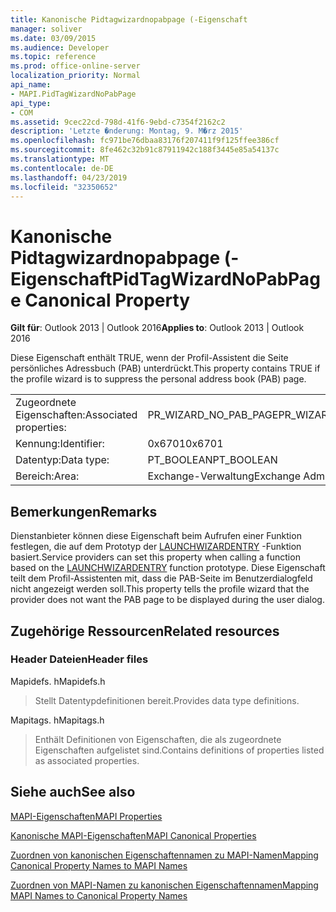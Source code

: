 ```yaml
---
title: Kanonische Pidtagwizardnopabpage (-Eigenschaft
manager: soliver
ms.date: 03/09/2015
ms.audience: Developer
ms.topic: reference
ms.prod: office-online-server
localization_priority: Normal
api_name:
- MAPI.PidTagWizardNoPabPage
api_type:
- COM
ms.assetid: 9cec22cd-798d-41f6-9ebd-c7354f2162c2
description: 'Letzte �nderung: Montag, 9. M�rz 2015'
ms.openlocfilehash: fc971be76dbaa83176f207411f9f125ffee386cf
ms.sourcegitcommit: 8fe462c32b91c87911942c188f3445e85a54137c
ms.translationtype: MT
ms.contentlocale: de-DE
ms.lasthandoff: 04/23/2019
ms.locfileid: "32350652"
---
```

# <a name="pidtagwizardnopabpage-canonical-property"></a><span data-ttu-id="91ada-103">Kanonische Pidtagwizardnopabpage (-Eigenschaft</span><span class="sxs-lookup"><span data-stu-id="91ada-103">PidTagWizardNoPabPage Canonical Property</span></span>

  
  
<span data-ttu-id="91ada-104">**Gilt für**: Outlook 2013 | Outlook 2016</span><span class="sxs-lookup"><span data-stu-id="91ada-104">**Applies to**: Outlook 2013 | Outlook 2016</span></span> 
  
<span data-ttu-id="91ada-105">Diese Eigenschaft enthält TRUE, wenn der Profil-Assistent die Seite persönliches Adressbuch (PAB) unterdrückt.</span><span class="sxs-lookup"><span data-stu-id="91ada-105">This property contains TRUE if the profile wizard is to suppress the personal address book (PAB) page.</span></span>
  
|||
|:-----|:-----|
|<span data-ttu-id="91ada-106">Zugeordnete Eigenschaften:</span><span class="sxs-lookup"><span data-stu-id="91ada-106">Associated properties:</span></span>  <br/> |<span data-ttu-id="91ada-107">PR_WIZARD_NO_PAB_PAGE</span><span class="sxs-lookup"><span data-stu-id="91ada-107">PR_WIZARD_NO_PAB_PAGE</span></span>  <br/> |
|<span data-ttu-id="91ada-108">Kennung:</span><span class="sxs-lookup"><span data-stu-id="91ada-108">Identifier:</span></span>  <br/> |<span data-ttu-id="91ada-109">0x6701</span><span class="sxs-lookup"><span data-stu-id="91ada-109">0x6701</span></span>  <br/> |
|<span data-ttu-id="91ada-110">Datentyp:</span><span class="sxs-lookup"><span data-stu-id="91ada-110">Data type:</span></span>  <br/> |<span data-ttu-id="91ada-111">PT_BOOLEAN</span><span class="sxs-lookup"><span data-stu-id="91ada-111">PT_BOOLEAN</span></span>  <br/> |
|<span data-ttu-id="91ada-112">Bereich:</span><span class="sxs-lookup"><span data-stu-id="91ada-112">Area:</span></span>  <br/> |<span data-ttu-id="91ada-113">Exchange-Verwaltung</span><span class="sxs-lookup"><span data-stu-id="91ada-113">Exchange Administrative</span></span>  <br/> |
   
## <a name="remarks"></a><span data-ttu-id="91ada-114">Bemerkungen</span><span class="sxs-lookup"><span data-stu-id="91ada-114">Remarks</span></span>

<span data-ttu-id="91ada-115">Dienstanbieter können diese Eigenschaft beim Aufrufen einer Funktion festlegen, die auf dem Prototyp der [LAUNCHWIZARDENTRY](launchwizardentry.md) -Funktion basiert.</span><span class="sxs-lookup"><span data-stu-id="91ada-115">Service providers can set this property when calling a function based on the [LAUNCHWIZARDENTRY](launchwizardentry.md) function prototype.</span></span> <span data-ttu-id="91ada-116">Diese Eigenschaft teilt dem Profil-Assistenten mit, dass die PAB-Seite im Benutzerdialogfeld nicht angezeigt werden soll.</span><span class="sxs-lookup"><span data-stu-id="91ada-116">This property tells the profile wizard that the provider does not want the PAB page to be displayed during the user dialog.</span></span> 
  
## <a name="related-resources"></a><span data-ttu-id="91ada-117">Zugehörige Ressourcen</span><span class="sxs-lookup"><span data-stu-id="91ada-117">Related resources</span></span>

### <a name="header-files"></a><span data-ttu-id="91ada-118">Header Dateien</span><span class="sxs-lookup"><span data-stu-id="91ada-118">Header files</span></span>

<span data-ttu-id="91ada-119">Mapidefs. h</span><span class="sxs-lookup"><span data-stu-id="91ada-119">Mapidefs.h</span></span>
  
> <span data-ttu-id="91ada-120">Stellt Datentypdefinitionen bereit.</span><span class="sxs-lookup"><span data-stu-id="91ada-120">Provides data type definitions.</span></span>
    
<span data-ttu-id="91ada-121">Mapitags. h</span><span class="sxs-lookup"><span data-stu-id="91ada-121">Mapitags.h</span></span>
  
> <span data-ttu-id="91ada-122">Enthält Definitionen von Eigenschaften, die als zugeordnete Eigenschaften aufgelistet sind.</span><span class="sxs-lookup"><span data-stu-id="91ada-122">Contains definitions of properties listed as associated properties.</span></span>
    
## <a name="see-also"></a><span data-ttu-id="91ada-123">Siehe auch</span><span class="sxs-lookup"><span data-stu-id="91ada-123">See also</span></span>



[<span data-ttu-id="91ada-124">MAPI-Eigenschaften</span><span class="sxs-lookup"><span data-stu-id="91ada-124">MAPI Properties</span></span>](mapi-properties.md)
  
[<span data-ttu-id="91ada-125">Kanonische MAPI-Eigenschaften</span><span class="sxs-lookup"><span data-stu-id="91ada-125">MAPI Canonical Properties</span></span>](mapi-canonical-properties.md)
  
[<span data-ttu-id="91ada-126">Zuordnen von kanonischen Eigenschaftennamen zu MAPI-Namen</span><span class="sxs-lookup"><span data-stu-id="91ada-126">Mapping Canonical Property Names to MAPI Names</span></span>](mapping-canonical-property-names-to-mapi-names.md)
  
[<span data-ttu-id="91ada-127">Zuordnen von MAPI-Namen zu kanonischen Eigenschaftennamen</span><span class="sxs-lookup"><span data-stu-id="91ada-127">Mapping MAPI Names to Canonical Property Names</span></span>](mapping-mapi-names-to-canonical-property-names.md)

